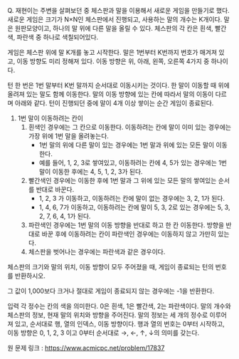 Q. 재현이는 주변을 살펴보던 중 체스판과 말을 이용해서 새로운 게임을 만들기로 했다. 
새로운 게임은 크기가 N×N인 체스판에서 진행되고, 사용하는 말의 개수는 K개이다. 
말은 원판모양이고, 하나의 말 위에 다른 말을 올릴 수 있다. 
체스판의 각 칸은 흰색, 빨간색, 파란색 중 하나로 색칠되어있다.

게임은 체스판 위에 말 K개를 놓고 시작한다. 말은 1번부터 K번까지 번호가 매겨져 있고, 이동 방향도 미리 정해져 있다. 이동 방향은 위, 아래, 왼쪽, 오른쪽 4가지 중 하나이다.

턴 한 번은 1번 말부터 K번 말까지 순서대로 이동시키는 것이다. 한 말이 이동할 때 위에 올려져 있는 말도 함께 이동한다. 말의 이동 방향에 있는 칸에 따라서 말의 이동이 다르며 아래와 같다. 턴이 진행되던 중에 말이 4개 이상 쌓이는 순간 게임이 종료된다.

1. 1번 말이 이동하려는 칸이
    1) 흰색인 경우에는 그 칸으로 이동한다. 이동하려는 칸에 말이 이미 있는 경우에는 가장 위에 1번 말을 올려놓는다.
         - 1번 말의 위에 다른 말이 있는 경우에는 1번 말과 위에 있는 모든 말이 이동한다.
         - 예를 들어, 1, 2, 3로 쌓여있고, 이동하려는 칸에 4, 5가 있는 경우에는 1번 말이 이동한 후에는 4, 5, 1, 2, 3가 된다.
     2) 빨간색인 경우에는 이동한 후에 1번 말과 그 위에 있는 모든 말의 쌓여있는 순서를 반대로 바꾼다.
         - 1, 2, 3 가 이동하고, 이동하려는 칸에 말이 없는 경우에는 3, 2, 1가 된다.
         - 1, 4, 6, 7가 이동하고, 이동하려는 칸에 말이 5, 3, 2로 있는 경우에는 5, 3, 2, 7, 6, 4, 1가 된다.
      3) 파란색인 경우에는 1번 말의 이동 방향을 반대로 하고 한 칸 이동한다. 방향을 반대로 바꾼 후에 이동하려는 칸이 파란색인 경우에는 이동하지 않고 가만히 있는다.
      4) 체스판을 벗어나는 경우에는 파란색과 같은 경우이다.

체스판의 크기와 말의 위치, 이동 방향이 모두 주어졌을 때, 
게임이 종료되는 턴의 번호를 반환하시오. 

그 값이 1,000보다 크거나 절대로 게임이 종료되지 않는 경우에는 -1을 반환한다.

입력
각 정수는 칸의 색을 의미한다. 0은 흰색, 1은 빨간색, 2는 파란색이다.
말의 개수와 체스판의 정보, 현재 말의 위치와 방향을 주어진다.
말의 정보는 세 개의 정수로 이루어져 있고, 
순서대로 행, 열의 인덱스, 이동 방향이다. 
행과 열의 번호는 0부터 시작하고, 이동 방향은 0, 1, 2, 3 이고 
0부터 순서대로 →, ←, ↑, ↓의 의미를 갖는다.

원 문제 링크 : https://www.acmicpc.net/problem/17837